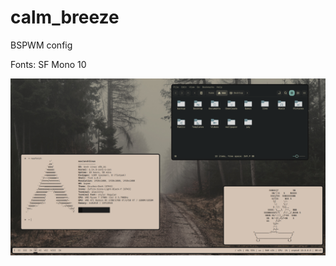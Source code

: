 # calm_breeze
BSPWM config

Fonts: SF Mono 10 

![alt text](https://github.com/Kajakexe/calm_breeze/blob/main/preview.png "Preview")
